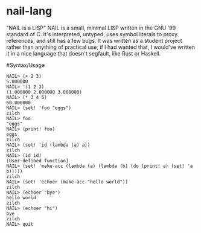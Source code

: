 # nail-lang
"NAIL is a LISP"
NAIL is a small, minimal LISP written in the GNU '99 standard of C.
It's interpreted, untyped, uses symbol literals to proxy references, and still has a few bugs.
It was written as a student project rather than anything of practical use; if I had wanted that, I would've written it in a nice language that doesn't segfault, like Rust or Haskell.

#Syntax/Usage
```
NAIL> (+ 2 3)
5.000000
NAIL> '(1 2 3)
(1.000000 2.000000 3.000000)
NAIL> (* 3 4 5)
60.000000
NAIL> (set! 'foo "eggs")
zilch
NAIL> foo
"eggs"
NAIL> (print! foo)
eggs
zilch
NAIL> (set! 'id (lambda (a) a))
zilch
NAIL> (id id)
[User-defined function]
NAIL> (set! 'make-acc (lambda (a) (lambda (b) (do (print! a) (set! 'a b)))))
zilch
NAIL> (set! 'echoer (make-acc "hello world"))
zilch
NAIL> (echoer "bye")
hello world
zilch
NAIL> (echoer "hi")
bye
zilch
NAIL> quit
```
